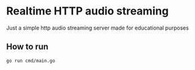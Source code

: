 # Realtime HTTP audio streaming

Just a simple http audio streaming server made for educational purposes

## How to run
```
go run cmd/main.go
```
